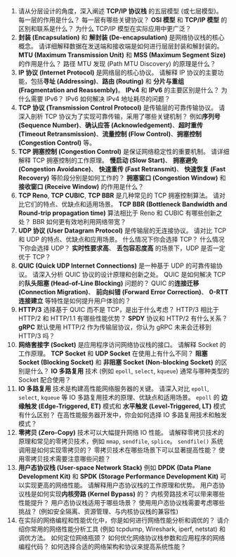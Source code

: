 1. 请从分层设计的角度，深入阐述 **TCP/IP 协议栈** 的五层模型 (或七层模型)。 每一层的作用是什么？ 每一层有哪些关键协议？ **OSI 模型** 和 **TCP/IP 模型** 的区别和联系是什么？ 为什么 TCP/IP 模型在实际应用中更广泛？
2. **封装 (Encapsulation)** 和 **解封装 (De-encapsulation)** 是网络协议栈的核心概念。 请详细解释数据在发送端和接收端是如何进行层层封装和解封装的。 **MTU (Maximum Transmission Unit)** 和 **MSS (Maximum Segment Size)** 的作用是什么？ 路径 MTU 发现 (Path MTU Discovery) 的原理是什么？
3. **IP 协议 (Internet Protocol)** 是网络层的核心协议。 请解释 IP 协议的主要功能，包括**寻址 (Addressing)**、**路由 (Routing)** 和 **分片与重组 (Fragmentation and Reassembly)**。 **IPv4** 和 **IPv6** 的主要区别是什么？ 为什么需要 IPv6？ IPv6 如何解决 IPv4 地址耗尽的问题？
4. **TCP 协议 (Transmission Control Protocol)** 是传输层的可靠传输协议。 请深入剖析 TCP 协议为了实现可靠传输，采用了哪些关键机制？ 例如**序列号 (Sequence Number)**、**确认应答 (Acknowledgement)**、**超时重传 (Timeout Retransmission)**、**流量控制 (Flow Control)**、**拥塞控制 (Congestion Control)** 等。
5. **TCP 拥塞控制 (Congestion Control)** 是保证网络稳定性的重要机制。 请详细解释 TCP 拥塞控制的工作原理。 **慢启动 (Slow Start)**、 **拥塞避免 (Congestion Avoidance)**、 **快速重传 (Fast Retransmit)**、 **快速恢复 (Fast Recovery)** 等阶段分别是如何工作的？ **拥塞窗口 (Congestion Window)** 和 **接收窗口 (Receive Window)** 的作用是什么？
6. **TCP Reno**, **TCP CUBIC**, **TCP BBR** 是几种常见的 TCP 拥塞控制算法。 请对比它们的特点、优缺点和适用场景。 **TCP BBR (Bottleneck Bandwidth and Round-trip propagation time)** 算法相比于 Reno 和 CUBIC 有哪些创新之处？ BBR 如何更有效地利用网络带宽？
7. **UDP 协议 (User Datagram Protocol)** 是传输层的无连接协议。 请对比 TCP 和 UDP 的特点、优缺点和应用场景。 什么情况下你会选择 TCP？ 什么情况下你会选择 UDP？ **实时性要求高**、 **丢包容忍度高** 的场景下，UDP 是否一定优于 TCP？
8. **QUIC (Quick UDP Internet Connections)** 是一种基于 UDP 的可靠传输协议。 请深入分析 QUIC 协议的设计原理和创新之处。 QUIC 是如何解决 TCP 的**队头阻塞 (Head-of-Line Blocking)** 问题的？ QUIC 的**连接迁移 (Connection Migration)**、 **前向纠错 (Forward Error Correction)**、 **0-RTT 连接建立** 等特性是如何提升用户体验的？
9. **HTTP/3** 选择基于 QUIC 而不是 TCP，是出于什么考虑？ HTTP/3 相比于 HTTP/2 和 HTTP/1.1 有哪些性能优势？ **SPDY** 协议和 HTTP/2 有什么关系？ **gRPC** 默认使用 HTTP/2 作为传输层协议，你认为 gRPC 未来会迁移到 HTTP/3 吗？
10. **网络套接字 (Socket)** 是应用程序访问网络协议栈的接口。 请解释 Socket 的工作原理。 **TCP Socket** 和 **UDP Socket** 在使用上有什么不同？ **阻塞 Socket (Blocking Socket)** 和 **非阻塞 Socket (Non-blocking Socket)** 的区别是什么？ **IO 多路复用** 技术 (例如 `epoll`, `select`, `kqueue`) 通常与哪种类型的 Socket 配合使用？
11. **IO 多路复用** 技术是构建高性能网络服务器的关键。 请深入对比 `epoll`, `select`, `kqueue` 等 IO 多路复用技术的原理、优缺点和适用场景。 `epoll` 的 **边缘触发 (Edge-Triggered, ET)** 模式和 **水平触发 (Level-Triggered, LT)** 模式有什么区别？ 在高性能服务器开发中，你会如何选择 IO 多路复用技术和触发模式？
12. **零拷贝 (Zero-Copy)** 技术可以大幅提升网络 IO 性能。 请解释零拷贝技术的原理和常见的零拷贝技术，例如 `mmap`, `sendfile`, `splice`。 `sendfile()` 系统调用是如何实现零拷贝的？ 零拷贝技术在哪些场景下可以显著提高性能？ 使用零拷贝技术需要注意哪些问题？
13. **用户态协议栈 (User-space Network Stack)** 例如 **DPDK (Data Plane Development Kit)** 和 **SPDK (Storage Performance Development Kit)** 可以实现更高的网络性能。 请解释用户态协议栈的工作原理和优势。 用户态协议栈是如何实现**内核旁路 (Kernel Bypass)** 的？ 内核旁路技术可以带来哪些性能提升？ 用户态协议栈适用于哪些场景？ 使用用户态协议栈需要考虑哪些挑战？ (例如安全隔离、资源管理、与内核协议栈的兼容性)
14. 在实际的网络编程和性能优化中，你是如何进行网络性能分析和调优的？ 请介绍你常用的网络性能分析工具 (例如 tcpdump, Wireshark, iperf, netstat) 和调优方法。 如何定位网络瓶颈？ 如何优化网络协议栈参数和应用程序的网络编程代码？ 如何选择合适的网络架构和协议来提高系统性能？